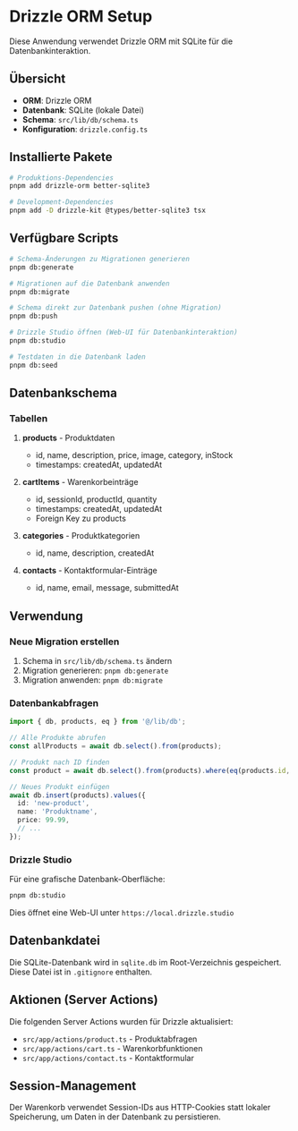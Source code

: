 # Drizzle ORM Setup

Diese Anwendung verwendet Drizzle ORM mit SQLite für die Datenbankinteraktion.

## Übersicht

- **ORM**: Drizzle ORM
- **Datenbank**: SQLite (lokale Datei)
- **Schema**: `src/lib/db/schema.ts`
- **Konfiguration**: `drizzle.config.ts`

## Installierte Pakete

```bash
# Produktions-Dependencies
pnpm add drizzle-orm better-sqlite3

# Development-Dependencies  
pnpm add -D drizzle-kit @types/better-sqlite3 tsx
```

## Verfügbare Scripts

```bash
# Schema-Änderungen zu Migrationen generieren
pnpm db:generate

# Migrationen auf die Datenbank anwenden
pnpm db:migrate

# Schema direkt zur Datenbank pushen (ohne Migration)
pnpm db:push

# Drizzle Studio öffnen (Web-UI für Datenbankinteraktion)
pnpm db:studio

# Testdaten in die Datenbank laden
pnpm db:seed
```

## Datenbankschema

### Tabellen

1. **products** - Produktdaten
   - id, name, description, price, image, category, inStock
   - timestamps: createdAt, updatedAt

2. **cartItems** - Warenkorbeinträge
   - id, sessionId, productId, quantity
   - timestamps: createdAt, updatedAt
   - Foreign Key zu products

3. **categories** - Produktkategorien
   - id, name, description, createdAt

4. **contacts** - Kontaktformular-Einträge
   - id, name, email, message, submittedAt

## Verwendung

### Neue Migration erstellen

1. Schema in `src/lib/db/schema.ts` ändern
2. Migration generieren: `pnpm db:generate`
3. Migration anwenden: `pnpm db:migrate`

### Datenbankabfragen

```typescript
import { db, products, eq } from '@/lib/db';

// Alle Produkte abrufen
const allProducts = await db.select().from(products);

// Produkt nach ID finden
const product = await db.select().from(products).where(eq(products.id, 'some-id'));

// Neues Produkt einfügen
await db.insert(products).values({
  id: 'new-product',
  name: 'Produktname',
  price: 99.99,
  // ...
});
```

### Drizzle Studio

Für eine grafische Datenbank-Oberfläche:

```bash
pnpm db:studio
```

Dies öffnet eine Web-UI unter `https://local.drizzle.studio`

## Datenbankdatei

Die SQLite-Datenbank wird in `sqlite.db` im Root-Verzeichnis gespeichert. Diese Datei ist in `.gitignore` enthalten.

## Aktionen (Server Actions)

Die folgenden Server Actions wurden für Drizzle aktualisiert:

- `src/app/actions/product.ts` - Produktabfragen
- `src/app/actions/cart.ts` - Warenkorbfunktionen  
- `src/app/actions/contact.ts` - Kontaktformular

## Session-Management

Der Warenkorb verwendet Session-IDs aus HTTP-Cookies statt lokaler Speicherung, um Daten in der Datenbank zu persistieren.
